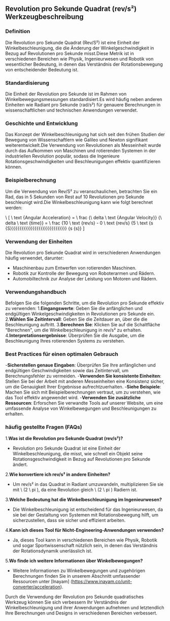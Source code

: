 ## Revolution pro Sekunde Quadrat (rev/s²) Werkzeugbeschreibung

### Definition
Die Revolution pro Sekunde Quadrat (Rev/S²) ist eine Einheit der Winkelbeschleunigung, die die Änderung der Winkelgeschwindigkeit in Bezug auf Revolutionen pro Sekunde misst.Diese Metrik ist in verschiedenen Bereichen wie Physik, Ingenieurwesen und Robotik von wesentlicher Bedeutung, in denen das Verständnis der Rotationsbewegung von entscheidender Bedeutung ist.

### Standardisierung
Die Einheit der Revolution pro Sekunde ist im Rahmen von Winkelbewegungsmessungen standardisiert.Es wird häufig neben anderen Einheiten wie Radiant pro Sekunde (rad/s²) für genauere Berechnungen in wissenschaftlichen und technischen Anwendungen verwendet.

### Geschichte und Entwicklung
Das Konzept der Winkelbeschleunigung hat sich seit den frühen Studien der Bewegung von Wissenschaftlern wie Galileo und Newton signifikant weiterentwickelt.Die Verwendung von Revolutionen als Messeinheit wurde durch das Aufkommen von Maschinen und rotierenden Systemen in der industriellen Revolution populär, sodass die Ingenieure Rotationsgeschwindigkeiten und Beschleunigungen effektiv quantifizieren können.

### Beispielberechnung
Um die Verwendung von Rev/S² zu veranschaulichen, betrachten Sie ein Rad, das in 5 Sekunden von Rest auf 10 Revolutionen pro Sekunde beschleunigt wird.Die Winkelbeschleunigung kann wie folgt berechnet werden:

\ [
\ text {Angular Acceleration} = \ frac {\ delta \ text {Angular Velocity}} {\ delta \ text {time}} = \ frac {10 \ text {rev/s} - 0 \ text {rev/s} {5 \ text {s {S}}}}}}}}}}}}}}}}}}}}}}}}}}}}}} {s {s}}
\]

### Verwendung der Einheiten
Die Revolution pro Sekunde Quadrat wird in verschiedenen Anwendungen häufig verwendet, darunter:
- Maschinenbau zum Entwerfen von rotierenden Maschinen.
- Robotik zur Kontrolle der Bewegung von Roboterarmen und Rädern.
- Automobiltechnik zur Analyse der Leistung von Motoren und Rädern.

### Verwendungshandbuch
Befolgen Sie die folgenden Schritte, um die Revolution pro Sekunde effektiv zu verwenden:
1.**Eingangswerte**: Geben Sie die anfänglichen und endgültigen Winkelgeschwindigkeiten in Revolutionen pro Sekunde ein.
2.**Wählen Sie Zeitintervall**: Geben Sie die Zeitdauer an, über die die Beschleunigung auftritt.
3.**Berechnen Sie**: Klicken Sie auf die Schaltfläche "Berechnen", um die Winkelbeschleunigung in rev/s² zu erhalten.
4.**Interpretationsergebnisse**: Überprüfen Sie die Ausgabe, um die Beschleunigung Ihres rotierenden Systems zu verstehen.

### Best Practices für einen optimalen Gebrauch
-**Sicherstellen genaue Eingaben**: Überprüfen Sie Ihre anfänglichen und endgültigen Geschwindigkeiten sowie das Zeitintervall, um Berechnungsfehler zu vermeiden.
-**Verwenden Sie konsistente Einheiten**: Stellen Sie bei der Arbeit mit anderen Messeinheiten eine Konsistenz sicher, um die Genauigkeit Ihrer Ergebnisse aufrechtzuerhalten.
-**Siehe Beispiele**: Machen Sie sich mit Beispielberechnungen vertraut, um zu verstehen, wie das Tool effektiv angewendet wird.
-**Verwenden Sie zusätzliche Ressourcen**: Erforschen Sie verwandte Tools auf unserer Website, um eine umfassende Analyse von Winkelbewegungen und Beschleunigungen zu erhalten.

### häufig gestellte Fragen (FAQs)

1.**Was ist die Revolution pro Sekunde Quadrat (rev/s²)?**
- Revolution pro Sekunde Quadrat ist eine Einheit der Winkelbeschleunigung, die misst, wie schnell ein Objekt seine Rotationsgeschwindigkeit in Bezug auf Revolutionen pro Sekunde ändert.

2.**Wie konvertiere ich rev/s² in andere Einheiten?**
- Um rev/s² in das Quadrat in Radiant umzuwandeln, multiplizieren Sie sie mit \ (2 \ pi \), da eine Revolution gleich \ (2 \ pi \) Radiern ist.

3.**Welche Bedeutung hat die Winkelbeschleunigung im Ingenieurwesen?**
- Die Winkelbeschleunigung ist entscheidend für das Ingenieurwesen, da sie bei der Gestaltung von Systemen mit Rotationsbewegung hilft, um sicherzustellen, dass sie sicher und effizient arbeiten.

4.**Kann ich dieses Tool für Nicht-Engineering-Anwendungen verwenden?**
- Ja, dieses Tool kann in verschiedenen Bereichen wie Physik, Robotik und sogar Sportwissenschaft nützlich sein, in denen das Verständnis der Rotationsdynamik unerlässlich ist.

5.**Wo finde ich weitere Informationen über Winkelbewegungen?**
- Weitere Informationen zu Winkelbewegungen und zugehörigen Berechnungen finden Sie in unserem Abschnitt umfassender Ressourcen unter [Inayam] (https://www.inayam.co/unit-converter/acceleration).

Durch die Verwendung der Revolution pro Sekunde quadratisches Werkzeug können Sie sich verbessern Ihr Verständnis der Winkelbeschleunigung und ihrer Anwendungen aufnehmen und letztendlich Ihre Berechnungen und Designs in verschiedenen Bereichen verbessert.